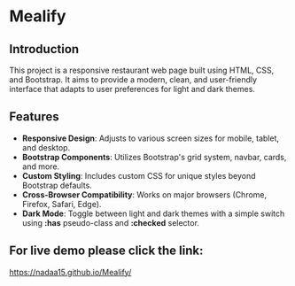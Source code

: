 # Mealify
## Introduction
This project is a responsive restaurant web page built using HTML, CSS, and Bootstrap. It aims to provide a modern, clean, and user-friendly interface that adapts to user preferences for light and dark themes.

## Features
- **Responsive Design**: Adjusts to various screen sizes for mobile, tablet, and desktop.
- **Bootstrap Components**: Utilizes Bootstrap's grid system, navbar, cards, and more.
- **Custom Styling**: Includes custom CSS for unique styles beyond Bootstrap defaults.
- **Cross-Browser Compatibility**: Works on major browsers (Chrome, Firefox, Safari, Edge).
- **Dark Mode**: Toggle between light and dark themes with a simple switch using **:has** pseudo-class and **:checked** selector.

## For live demo please click the link:
<https://nadaa15.github.io/Mealify/>
